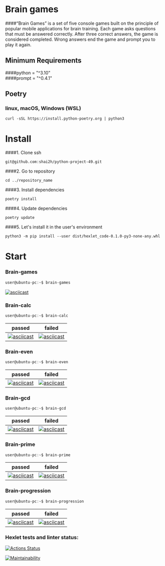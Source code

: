 # Brain games
####“Brain Games” is a set of five console games built on the principle of popular mobile applications for brain training. Each game asks questions that must be answered correctly. After three correct answers, the game is considered completed. Wrong answers end the game and prompt you to play it again.

## Minimum Requirements
####python = "^3.10" <br>
####prompt = "^0.4.1"

## Poetry
### linux, macOS, Windows (WSL)

```
curl -sSL https://install.python-poetry.org | python3
```

# Install
####1. Clone ssh
```
git@github.com:shai2h/python-project-49.git
```
####2. Go to repository
```
cd ../repository_name
```
####3. Install dependencies
```
poetry install
```

####4. Update dependencies
```
poetry update
```
####5. Let's install it in the user's environment
```
python3 -m pip install --user dist/hexlet_code-0.1.0-py3-none-any.whl
```
# Start
### Brain-games
```powershell
user@ubuntu-pc:~$ brain-games
```
[![asciicast](https://asciinema.org/a/5ph3TLgVnQp6p8exYe0otVV9J.svg)](https://asciinema.org/a/5ph3TLgVnQp6p8exYe0otVV9J)

### Brain-calc
```powershell
user@ubuntu-pc:~$ brain-calc
```
|passed|failed|
|:-:|:-:|
|[![asciicast](https://asciinema.org/a/5ph3TLgVnQp6p8exYe0otVV9J.svg)](https://asciinema.org/a/5ph3TLgVnQp6p8exYe0otVV9J)|[![asciicast](https://asciinema.org/a/rGXAcDyuxOgqkwyuaQ6URjp6d.svg)](https://asciinema.org/a/rGXAcDyuxOgqkwyuaQ6URjp6d)|

### Brain-even
```powershell
user@ubuntu-pc:~$ brain-even
```
|passed|failed|
|:-:|:-:|
|[![asciicast](https://asciinema.org/a/uzwacvZEB9QE0QltHgMDeymwl.svg)](https://asciinema.org/a/uzwacvZEB9QE0QltHgMDeymwl)|[![asciicast](https://asciinema.org/a/czuB1hB1h3851cpVXBi4rpkXT.svg)](https://asciinema.org/a/czuB1hB1h3851cpVXBi4rpkXT)|

### Brain-gcd
```powershell
user@ubuntu-pc:~$ brain-gcd
```
|passed|failed|
|:-:|:-:|
|[![asciicast](https://asciinema.org/a/KPXRhpk5Xl9dtvudvRTV6uEIH.svg)](https://asciinema.org/a/KPXRhpk5Xl9dtvudvRTV6uEIH)|[![asciicast](https://asciinema.org/a/7NVSaNqjycsyesr7uT2qK8hFm.svg)](https://asciinema.org/a/7NVSaNqjycsyesr7uT2qK8hFm)|

### Brain-prime
```powershell
user@ubuntu-pc:~$ brain-prime
```
|passed|failed|
|:-:|:-:|
|[![asciicast](https://asciinema.org/a/bh7xiSihgs3oT1Dp0XEDXt0FI.svg)](https://asciinema.org/a/bh7xiSihgs3oT1Dp0XEDXt0FI)|[![asciicast](https://asciinema.org/a/mQV2rSP9Rs5TQ3PPm4lmYP97p.svg)](https://asciinema.org/a/mQV2rSP9Rs5TQ3PPm4lmYP97p)|

### Brain-progression
```powershell
user@ubuntu-pc:~$ brain-progression
```
|passed|failed|
|:-:|:-:|
|[![asciicast](https://asciinema.org/a/BYYsgG6rYFDQDOmk5qYPmG95O.svg)](https://asciinema.org/a/BYYsgG6rYFDQDOmk5qYPmG95O)|[![asciicast](https://asciinema.org/a/NP8LqcNDn5sT5DwyYAWQKJEA9.svg)](https://asciinema.org/a/NP8LqcNDn5sT5DwyYAWQKJEA9)|









### Hexlet tests and linter status:
[![Actions Status](https://github.com/shai2h/python-project-49/actions/workflows/hexlet-check.yml/badge.svg)](https://github.com/shai2h/python-project-49/actions)

[![Maintainability](https://api.codeclimate.com/v1/badges/bfd427637d3296c59338/maintainability)](https://codeclimate.com/github/shai2h/python-project-49/maintainability)